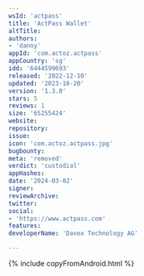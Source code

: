 ```yaml
---
wsId: 'actpass'
title: 'ActPass Wallet'
altTitle: 
authors:
- 'danny'
appId: 'com.actoz.actpass'
appCountry: 'sg'
idd: '6444599693'
released: '2022-12-10'
updated: '2023-10-20'
version: '1.3.0'
stars: 5
reviews: 1
size: '65255424'
website: 
repository: 
issue: 
icon: 'com.actoz.actpass.jpg'
bugbounty: 
meta: 'removed'
verdict: 'custodial'
appHashes: 
date: '2024-03-02'
signer: 
reviewArchive: 
twitter: 
social:
- 'https://www.actpass.com'
features: 
developerName: 'Davox Technology AG'

---
```


{% include copyFromAndroid.html %}